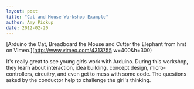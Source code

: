 ```yaml
---
layout: post
title: "Cat and Mouse Workshop Example"
author: Amy Pickup
date: 2012-02-20
---
```

[Arduino the Cat, Breadboard the Mouse and Cutter the Elephant from hmt on Vimeo.](http://www.vimeo.com/4313755 w=400&h=300)

It's really great to see young girls work with Arduino. During this workshop, they learn about interaction, idea building, concept design, micro-controllers, circuitry, and even get to mess with some code. The questions asked by the conductor help to challenge the girl's thinking.